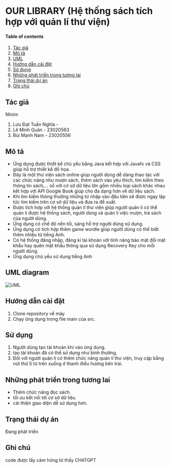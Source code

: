 # OUR LIBRARY (Hệ thống sách tích hợp với quản lí thư viện)
#### Table of contents
1. [Tác giả](#author)
2. [Mô tả](#description)
3. [UML](#uml)
4. [Hướng dẫn cài đặt](#install)
5. [Sử dụng](#usage)
6. [Những phát triển trong tương lai](#improvemnets)
7. [Trạng thái dự án](#status)
8. [Ghi chú](#note)
## Tác giả <a name="author"></a>
Nhóm 
1. Lưu Đạt Tuấn Nghĩa - 
2. Lê Minh Quân - 23020563
3. Bùi Mạnh Nam - 23020556
## Mô tả <a name="description"></a>
- Ứng dụng được thiết kế chủ yếu bằng Java kết hợp với Javafx và CSS giúp hỗ trợ thiết kế đồ họa.
- Đây là một thư viện sách online giúp người dùng dễ dàng thao tác với các chức năng như mượn sách, thêm sách vào yêu thích, tìm kiếm theo thông tin sách,... số với cơ sở dữ liệu lớn gồm nhiều loại sách khác nhau kết hợp với API Google Book giúp cho đa dạng hơn về dữ liệu sách.
- Khi tìm kiếm thông thường những từ nhập vào đầu tiên sẽ được ngay lập tức tìm kiếm trên cơ sở dữ liệu và đưa ra đề xuất.
- Được tích hợp với hệ thống quản lí thư viện giúp người quản lí có thể quản lí được hệ thống sách, người dùng và quản lí việc mượn, trả sách của người dùng.
- Ứng dụng có chế độ nền tối, sáng hỗ trợ người dùng sử dụng.
- Ứng dụng có tích hợp thêm game wordle giúp người dùng có thể biết thêm nhiều từ tiếng Anh.
- Có hệ thống đăng nhập, đăng kí tài khoản với tính năng bảo mật đổi mật khẩu hay quên mật khẩu thông qua sử dụng Recovery Key cho mỗi người dùng.
- Ứng dụng chủ yếu sử dụng tiếng Anh
## UML diagram <a name="uml"></a>
![UML](https://i.imgur.com/eq2REkk.png)
## Hướng dẫn cài đặt <a name="install"></a>
1. Clone repository về máy
2. Chạy ứng dụng trong file main của src.
## Sử dụng <a name="usage"></a>
1. Người dùng tạo tài khoản khi vào ứng dụng.
2. tạo tài khoản đã có thể sử dụng như bình thường.
3. Đối với người quản lí có thêm chức năng quản lí thư viện, truy cập bằng nút thứ 5 từ trên xuống ở thanh điều hương bên trái.
## Những phát triển trong tương lai <a name="improvemnets"></a>
- Thêm chức năng đọc sách.
- tối ưu kết nối tới cơ sở dữ liệu.
- cải thiện giao diện dễ sử dụng hơn.
## Trạng thái dự án <a name="status"></a>
Đang phát triển
## Ghi chú <a name="note"></a>
code được lấy cảm hứng từ thầy CHATGPT
